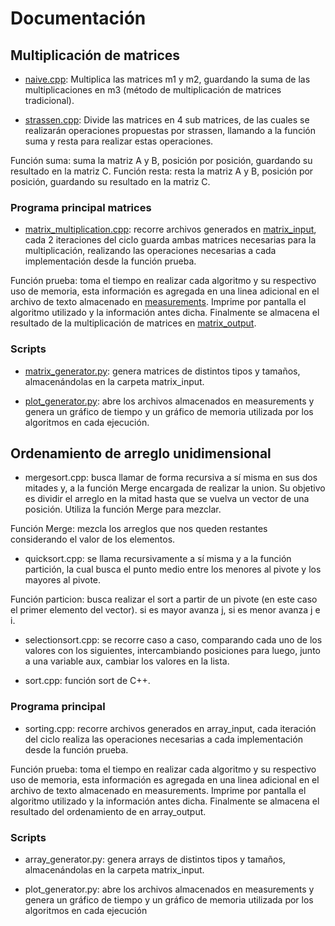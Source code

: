 # Documentación

## Multiplicación de matrices
* [naive.cpp](https://github.com/Benjamin-Daza-Jimenez/INF221-2025-1-TAREA-1-master/blob/main/code/matrix_multiplication/algorithms/naive.cpp): Multiplica las matrices m1 y m2, guardando la suma de las multiplicaciones en m3 (método de multiplicación de matrices tradicional).

* [strassen.cpp](https://github.com/Benjamin-Daza-Jimenez/INF221-2025-1-TAREA-1-master/blob/main/code/matrix_multiplication/algorithms/strassen.cpp): Divide las matrices en 4 sub matrices, de las cuales se realizarán operaciones propuestas por strassen, llamando a la función suma y resta para realizar estas operaciones. 

Función suma: suma la matriz A y B, posición por posición, guardando su resultado en la matriz C.
Función resta: resta la matriz A y B, posición por posición, guardando su resultado en la matriz C.

### Programa principal matrices

* [matrix_multiplication.cpp](https://github.com/Benjamin-Daza-Jimenez/INF221-2025-1-TAREA-1-master/blob/main/code/matrix_multiplication/matrix_multiplication.cpp): recorre archivos generados en [matrix_input](https://github.com/Benjamin-Daza-Jimenez/INF221-2025-1-TAREA-1-master/tree/main/code/matrix_multiplication/data/matrix_input), cada 2 iteraciones del ciclo guarda ambas matrices necesarias para la multiplicación, realizando las operaciones necesarias a cada implementación desde la función prueba.

Función prueba: toma el tiempo en realizar cada algoritmo y su respectivo uso de memoria, esta información es agregada en una linea adicional en el archivo de texto almacenado en [measurements](https://github.com/Benjamin-Daza-Jimenez/INF221-2025-1-TAREA-1-master/tree/main/code/matrix_multiplication/data/measurements). Imprime por pantalla el algoritmo utilizado y la información antes dicha. Finalmente se almacena el resultado de la multiplicación de matrices en [matrix_output](https://github.com/Benjamin-Daza-Jimenez/INF221-2025-1-TAREA-1-master/tree/main/code/matrix_multiplication/data/matrix_output).

### Scripts

* [matrix_generator.py](https://github.com/Benjamin-Daza-Jimenez/INF221-2025-1-TAREA-1-master/blob/main/code/matrix_multiplication/scripts/matrix_generator.py): genera matrices de distintos tipos y tamaños, almacenándolas en la carpeta matrix_input.

* [plot_generator.py](https://github.com/Benjamin-Daza-Jimenez/INF221-2025-1-TAREA-1-master/blob/main/code/matrix_multiplication/scripts/plot_generator.py): abre los archivos almacenados en measurements y genera un gráfico de tiempo y un gráfico de memoria utilizada por los algoritmos en cada ejecución.

## Ordenamiento de arreglo unidimensional

* mergesort.cpp: busca llamar de forma recursiva a sí misma en sus dos mitades y, a la función Merge encargada de realizar la union. Su objetivo es dividir el arreglo en la mitad hasta que se vuelva un vector de una posición. Utiliza la función Merge para mezclar.

Función Merge: mezcla los arreglos que nos queden restantes considerando el valor de los elementos.

* quicksort.cpp: se llama recursivamente a sí misma y a la función partición, la cual busca el punto medio entre los menores al pivote y los mayores al pivote.

Función particion: busca realizar el sort a partir de un pivote (en este caso el primer elemento del vector). si es mayor avanza j, si es menor avanza j e i.

* selectionsort.cpp: se recorre caso a caso, comparando cada uno de los valores con los siguientes, intercambiando posiciones para luego, junto a una variable aux, cambiar los valores en la lista.

* sort.cpp: función sort de C++.

### Programa principal

* sorting.cpp: recorre archivos generados en array_input, cada iteración del ciclo realiza las operaciones necesarias a cada implementación desde la función prueba.

Función prueba: toma el tiempo en realizar cada algoritmo y su respectivo uso de memoria, esta información es agregada en una linea adicional en el archivo de texto almacenado en measurements. Imprime por pantalla el algoritmo utilizado y la información antes dicha. Finalmente se almacena el resultado del ordenamiento de en array_output.

### Scripts

* array_generator.py: genera arrays de distintos tipos y tamaños, almacenándolas en la carpeta matrix_input.

* plot_generator.py: abre los archivos almacenados en measurements y genera un gráfico de tiempo y un gráfico de memoria utilizada por los algoritmos en cada ejecución
